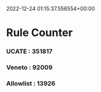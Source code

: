2022-12-24 01:15:37.556554+00:00
# Rule Counter 
 ### UCATE : 351817

 ### Veneto : 92009

 ### Allowlist : 13926